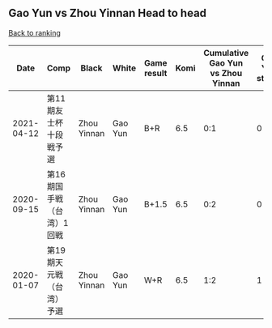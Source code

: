 ## Gao Yun vs Zhou Yinnan Head to head

[Back to ranking](../../index.md)




| **Date** | **Comp** | **Black** | **White** | **Game result** | **Komi** | **Cumulative Gao Yun vs Zhou Yinnan** | **Gao Yun streak** | **Zhou Yinnan streak** | 
| --- | --- | --- | --- | --- | --- | --- | --- | --- |
| 2021-04-12 | 第11期友士杯十段戦予選 | Zhou Yinnan | Gao Yun | B+R | 6.5 | 0:1 | 0 | 1 | 
| 2020-09-15 | 第16期国手戦（台湾）1回戦 | Zhou Yinnan | Gao Yun | B+1.5 | 6.5 | 0:2 | 0 | 2 | 
| 2020-01-07 | 第19期天元戦（台湾）予選 | Zhou Yinnan | Gao Yun | W+R | 6.5 | 1:2 | 1 | 0 |





